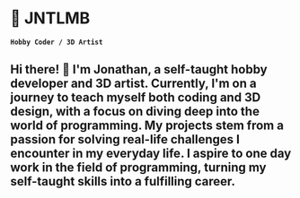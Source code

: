 # 🐣 JNTLMB 

**`Hobby Coder / 3D Artist`**

Hi there! 👋
I'm Jonathan, a self-taught hobby developer and 3D artist. Currently, I'm on a journey to teach myself both coding and 3D design,
with a focus on diving deep into the world of programming. My projects stem from a passion for solving real-life challenges I encounter
in my everyday life. I aspire to one day work in the field of programming, turning my self-taught skills into a fulfilling career.
---

